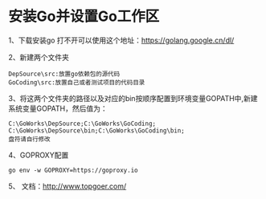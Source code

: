 # 安装Go并设置Go工作区

  1、下载安装go  打不开可以使用这个地址：https://golang.google.cn/dl/

  2、新建两个文件夹

    DepSource\src:放置go依赖包的源代码
    GoCoding\src:放置自己或者测试项目的代码目录
  
  3、将这两个文件夹的路径以及对应的bin按顺序配置到环境变量GOPATH中,新建系统变量GOPATH，然后值为：

    C:\GoWorks\DepSource;C:\GoWorks\GoCoding;
    C:\GoWorks\DepSource\bin;C:\GoWorks\GoCoding\bin; 
    盘符请自行修改

  4、GOPROXY配置
  
    go env -w GOPROXY=https://goproxy.io

  5、 文档：http://www.topgoer.com/